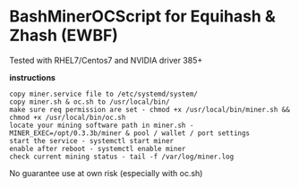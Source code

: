 # BashMinerOCScript for Equihash & Zhash (EWBF)

Tested with RHEL7/Centos7 and NVIDIA driver 385+

**instructions**

    copy miner.service file to /etc/systemd/system/
    copy miner.sh & oc.sh to /usr/local/bin/
    make sure req permission are set - chmod +x /usr/local/bin/miner.sh && chmod +x /usr/local/bin/oc.sh
    locate your mining software path in miner.sh - MINER_EXEC=/opt/0.3.3b/miner & pool / wallet / port settings
    start the service - systemctl start miner
    enable after reboot - systemctl enable miner
    check current mining status - tail -f /var/log/miner.log

No guarantee use at own risk (especially with oc.sh)
